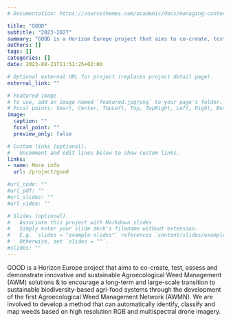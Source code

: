 ```yaml
---
# Documentation: https://sourcethemes.com/academic/docs/managing-content/

title: "GOOD"
subtitle: "2023-2027"
summary: "GOOD is a Horizon Europe project that aims to co-create, test, assess and demonstrate innovative and sustainable Agroecological Weed Management (AWM) solutions & to encourage a long-term and large-scale transition to sustainable biodiversity-based agri-food systems through the development of the first Agroecological Weed Management Network (AWMN). We are involved to develop a method that can automatically identify, classify and map weeds based on high resolution RGB and multispectral drone imagery. "
authors: []
tags: []
categories: []
date: 2023-08-21T11:51:25+02:00

# Optional external URL for project (replaces project detail page).
external_link: ""

# Featured image
# To use, add an image named `featured.jpg/png` to your page's folder.
# Focal points: Smart, Center, TopLeft, Top, TopRight, Left, Right, BottomLeft, Bottom, BottomRight.
image:
  caption: ""
  focal_point: ""
  preview_only: false

# Custom links (optional).
#   Uncomment and edit lines below to show custom links.
links:
- name: More info
  url: /project/good

#url_code: ""
#url_pdf: ""
#url_slides: ""
#url_video: ""

# Slides (optional).
#   Associate this project with Markdown slides.
#   Simply enter your slide deck's filename without extension.
#   E.g. `slides = "example-slides"` references `content/slides/example-slides.md`.
#   Otherwise, set `slides = ""`.
#slides: ""
---
```


GOOD is a Horizon Europe project that aims to co-create, test, assess and demonstrate innovative and sustainable Agroecological Weed Management (AWM) solutions & to encourage a long-term and large-scale transition to sustainable biodiversity-based agri-food systems through the development of the first Agroecological Weed Management Network (AWMN). We are involved to develop a method that can automatically identify, classify and map weeds based on high resolution RGB and multispectral drone imagery. 